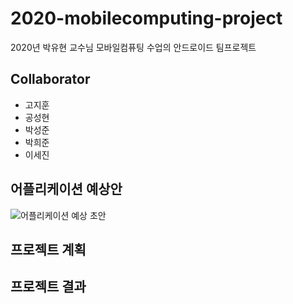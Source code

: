 # 2020-mobilecomputing-project
2020년 박유현 교수님 모바일컴퓨팅 수업의 안드로이드 팀프로젝트

## Collaborator
- 고지훈
- 공성현
- 박성준
- 박희준
- 이세진

## 어플리케이션 예상안
![어플리케이션 예상 초안](https://user-images.githubusercontent.com/38236367/98114612-d9c8e600-1ee8-11eb-99b1-25fe93824d80.png)

## 프로젝트 계획


## 프로젝트 결과
